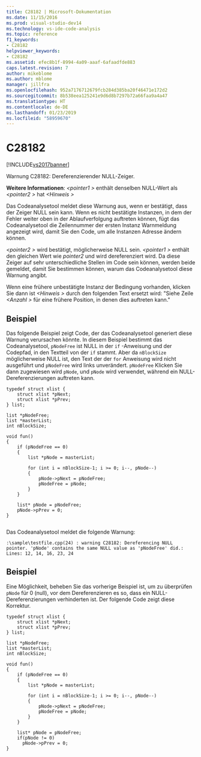 ```yaml
---
title: C28182 | Microsoft-Dokumentation
ms.date: 11/15/2016
ms.prod: visual-studio-dev14
ms.technology: vs-ide-code-analysis
ms.topic: reference
f1_keywords:
- C28182
helpviewer_keywords:
- C28182
ms.assetid: efec8b1f-8994-4a09-aaaf-6afaadfde883
caps.latest.revision: 7
author: mikeblome
ms.author: mblome
manager: jillfra
ms.openlocfilehash: 952a7176712679fcb284d385ba20f46471e172d2
ms.sourcegitcommit: 8b538eea125241e9d6d8b7297b72a66faa9a4a47
ms.translationtype: HT
ms.contentlocale: de-DE
ms.lasthandoff: 01/23/2019
ms.locfileid: "58959670"
---
```

# <a name="c28182"></a>C28182
[!INCLUDE[vs2017banner](../includes/vs2017banner.md)]

Warnung C28182: Dereferenzierender NULL-Zeiger.  
  
 **Weitere Informationen**:  *\<pointer1 >* enthält denselben NULL-Wert als  *\<pointer2 >* hat  *\<Hinweis >*  
  
 Das Codeanalysetool meldet diese Warnung aus, wenn er bestätigt, dass der Zeiger NULL sein kann. Wenn es nicht bestätigte Instanzen, in dem der Fehler weiter oben in der Ablaufverfolgung auftreten können, fügt das Codeanalysetool die Zeilennummer der ersten Instanz Warnmeldung angezeigt wird, damit Sie den Code, um alle Instanzen Adresse ändern können.  
  
 *\<pointer2 >* wird bestätigt, möglicherweise NULL sein. *\<pointer1 >* enthält den gleichen Wert wie *pointer2* und wird dereferenziert wird. Da diese Zeiger auf sehr unterschiedliche Stellen im Code sein können, werden beide gemeldet, damit Sie bestimmen können, warum das Codeanalysetool diese Warnung angibt.  
  
 Wenn eine frühere unbestätigte Instanz der Bedingung vorhanden, klicken Sie dann ist  *\<Hinweis >* durch den folgenden Text ersetzt wird: "Siehe Zeile  *\<Anzahl >* für eine frühere Position, in denen dies auftreten kann."  
  
## <a name="example"></a>Beispiel  
 Das folgende Beispiel zeigt Code, der das Codeanalysetool generiert diese Warnung verursachen könnte. In diesem Beispiel bestimmt das Codeanalysetool, `pNodeFree` ist NULL in der `if` -Anweisung und der Codepfad, in den Textteil von der `if` stammt. Aber da `nBlockSize` möglicherweise NULL ist, den Text der der `for` Anweisung wird nicht ausgeführt und `pNodeFree` wird links unverändert. `pNodeFree` Klicken Sie dann zugewiesen wird `pNode`, und `pNode` wird verwendet, während ein NULL-Dereferenzierungen auftreten kann.  
  
```  
typedef struct xlist {  
    struct xlist *pNext;  
    struct xlist *pPrev;  
} list;  
  
list *pNodeFree;  
list *masterList;  
int nBlockSize;  
  
void fun()  
{  
    if (pNodeFree == 0)  
    {  
        list *pNode = masterList;  
  
        for (int i = nBlockSize-1; i >= 0; i--, pNode--)  
        {  
            pNode->pNext = pNodeFree;  
            pNodeFree = pNode;  
        }  
    }  
  
    list* pNode = pNodeFree;  
    pNode->pPrev = 0;  
}  
  
```  
  
 Das Codeanalysetool meldet die folgende Warnung:  
  
```  
:\sample\testfile.cpp(24) : warning C28182: Dereferencing NULL pointer. 'pNode' contains the same NULL value as 'pNodeFree' did.: Lines: 12, 14, 16, 23, 24  
```  
  
## <a name="example"></a>Beispiel  
 Eine Möglichkeit, beheben Sie das vorherige Beispiel ist, um zu überprüfen `pNode` für 0 (null), vor dem Dereferenzieren es so, dass ein NULL-Dereferenzierungen verhinderten ist. Der folgende Code zeigt diese Korrektur.  
  
```  
typedef struct xlist {  
    struct xlist *pNext;  
    struct xlist *pPrev;  
} list;  
  
list *pNodeFree;  
list *masterList;  
int nBlockSize;  
  
void fun()  
{  
    if (pNodeFree == 0)  
    {  
        list *pNode = masterList;  
  
        for (int i = nBlockSize-1; i >= 0; i--, pNode--)  
        {  
            pNode->pNext = pNodeFree;  
            pNodeFree = pNode;  
        }  
    }  
  
    list* pNode = pNodeFree;  
    if(pNode != 0)  
      pNode->pPrev = 0;  
}  
  
```
